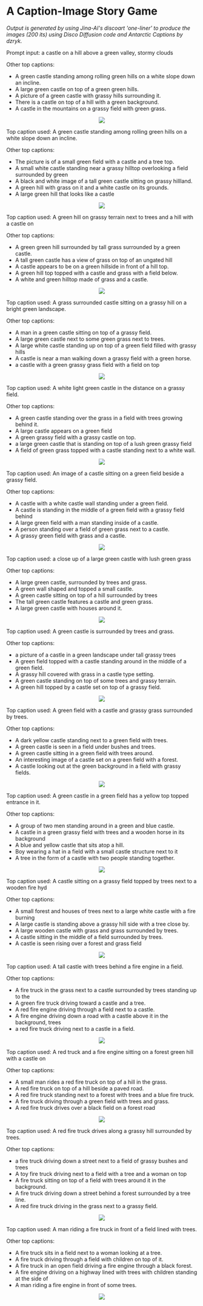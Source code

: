 
A Caption-Image Story Game
==========================
*Output is generated by using Jina-AI's discoart 'one-liner' to produce the images (200 its) using Disco Diffusion code and Antarctic Captions by dzryk.*

Prompt input: a castle on a hill above a green valley, stormy clouds

Other top captions:

- A green castle standing among rolling green hills on a white slope down an incline.
- A large green castle on top of a green green hills.
- A picture of a green castle with grassy hills surrounding it.
- There is a castle on top of a hill with a green background.
- A castle in the mountains on a grassy field with green grass.


<p align="center">
    <img src="image_castle_hill_0.png" />
</p>  
Top caption used: A green castle standing among rolling green hills on a white slope down an incline.

Other top captions:

- The picture is of a small green field with a castle and a tree top.
- A small white castle standing near a grassy hilltop overlooking a field surrounded by green
- A black and white image of a tall green castle sitting on grassy hillland.
- A green hill with grass on it and a white castle on its grounds.
- A large green hill that looks like a castle


<p align="center">
    <img src="image_castle_hill_1.png" />
</p>  
Top caption used: A green hill on grassy terrain next to trees and a hill with a castle on

Other top captions:

- A green green hill surrounded by tall grass surrounded by a green castle.
- A tall green castle has a view of grass on top of an ungated hill
- A castle appears to be on a green hillside in front of a hill top.
- A green hill top topped with a castle and grass with a field below.
- A white and green hilltop made of grass and a castle.


<p align="center">
    <img src="image_castle_hill_2.png" />
</p>  
Top caption used: A grass surrounded castle sitting on a grassy hill on a bright green landscape.

Other top captions:

- A man in a green castle sitting on top of a grassy field.
- A large green castle next to some green grass next to trees.
- A large white castle standing up on top of a green field filled with grassy hills
- A castle is near a man walking down a grassy field with a green horse.
- a castle with a green grassy grass field with a field on top


<p align="center">
    <img src="image_castle_hill_3.png" />
</p>  
Top caption used: A white light green castle in the distance on a grassy field.

Other top captions:

- A green castle standing over the grass in a field with trees growing behind it.
- A large castle appears on a green field
- A green grassy field with a grassy castle on top.
- a large green castle that is standing on top of a lush green grassy field
- A field of green grass topped with a castle standing next to a white wall.


<p align="center">
    <img src="image_castle_hill_4.png" />
</p>  
Top caption used: An image of a castle sitting on a green field beside a grassy field.

Other top captions:

- A castle with a white castle wall standing under a green field.
- A castle is standing in the middle of a green field with a grassy field behind
- A large green field with a man standing inside of a castle.
- A person standing over a field of green grass next to a castle.
- A grassy green field with grass and a castle.


<p align="center">
    <img src="image_castle_hill_5.png" />
</p>  
Top caption used: a close up of a large green castle with lush green grass

Other top captions:

- A large green castle, surrounded by trees and grass.
- A green wall shaped and topped a small castle.
- A green castle sitting on top of a hill surrounded by trees
- The tall green castle features a castle and green grass.
- A large green castle with houses around it.


<p align="center">
    <img src="image_castle_hill_6.png" />
</p>  
Top caption used: A green castle is surrounded by trees and grass.

Other top captions:

- a picture of a castle in a green landscape under tall grassy trees
- A green field topped with a castle standing around in the middle of a green field.
- A grassy hill covered with grass in a castle type setting.
- A green castle standing on top of some trees and grassy terrain.
- A green hill topped by a castle set on top of a grassy field.


<p align="center">
    <img src="image_castle_hill_7.png" />
</p>  
Top caption used: A green field with a castle and grassy grass surrounded by trees.

Other top captions:

- A dark yellow castle standing next to a green field with trees.
- A green castle is seen in a field under bushes and trees.
- A green castle sitting in a green field with trees around.
- An interesting image of a castle set on a green field with a forest.
- A castle looking out at the green background in a field with grassy fields.


<p align="center">
    <img src="image_castle_hill_8.png" />
</p>  
Top caption used: A green castle in a green field has a yellow top topped entrance in it.

Other top captions:

- A group of two men standing around in a green and blue castle.
- A castle in a green grassy field with trees and a wooden horse in its background
- A blue and yellow castle that sits atop a hill.
- Boy wearing a hat in a field with a small castle structure next to it
- A tree in the form of a castle with two people standing together.


<p align="center">
    <img src="image_castle_hill_9.png" />
</p>  
Top caption used: A castle sitting on a grassy field topped by trees next to a wooden fire hyd

Other top captions:

- A small forest and houses of trees next to a large white castle with a fire burning
- A large castle is standing above a grassy hill side with a tree close by.
- A large wooden castle with grass and grass surrounded by trees.
- A castle sitting in the middle of a field surrounded by trees.
- A castle is seen rising over a forest and grass field


<p align="center">
    <img src="image_castle_hill_10.png" />
</p>  
Top caption used: A tall castle with trees behind a fire engine in a field.

Other top captions:

- A fire truck in the grass next to a castle surrounded by trees standing up to the
- A green fire truck driving toward a castle and a tree.
- A red fire engine driving through a field next to a castle.
- A fire engine driving down a road with a castle above it in the background, trees
- a red fire truck driving next to a castle in a field.


<p align="center">
    <img src="image_castle_hill_11.png" />
</p>  
Top caption used: A red truck and a fire engine sitting on a forest green hill with a castle on

Other top captions:

- A small man rides a red fire truck on top of a hill in the grass.
- A red fire truck on top of a hill beside a paved road.
- A red fire truck standing next to a forest with trees and a blue fire truck.
- A fire truck driving through a green field with trees and grass.
- A red fire truck drives over a black field on a forest road


<p align="center">
    <img src="image_castle_hill_12.png" />
</p>  
Top caption used: A red fire truck drives along a grassy hill surrounded by trees.

Other top captions:

- a fire truck driving down a street next to a field of grassy bushes and trees
- A toy fire truck driving next to a field with a tree and a woman on top
- A fire truck sitting on top of a field with trees around it in the background.
- A fire truck driving down a street behind a forest surrounded by a tree line.
- A red fire truck driving in the grass next to a grassy field.


<p align="center">
    <img src="image_castle_hill_13.png" />
</p>  
Top caption used: A man riding a fire truck in front of a field lined with trees.

Other top captions:

- A fire truck sits in a field next to a woman looking at a tree.
- A fire truck driving through a field with children on top of it.
- A fire truck in an open field driving a fire engine through a black forest.
- A fire engine driving on a highway lined with trees with children standing at the side of
- A man riding a fire engine in front of some trees.


<p align="center">
    <img src="image_castle_hill_14.png" />
</p>  
